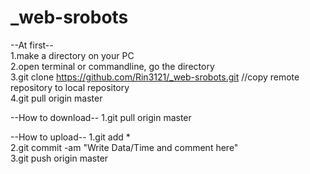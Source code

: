 # _web-srobots

--At first--  
1.make a directory on your PC  
2.open terminal or commandline, go the directory  
3.git clone https://github.com/Rin3121/_web-srobots.git   //copy remote repository to local repository  
4.git pull origin master  

--How to download--
1.git pull origin master  

--How to upload--
1.git add *  
2.git commit -am "Write Data/Time and comment here"  
3.git push origin master  
